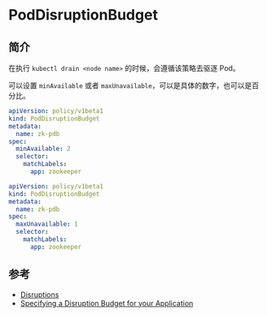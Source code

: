 # PodDisruptionBudget

## 简介

在执行 `kubectl drain <node name>` 的时候，会遵循该策略去驱逐 Pod。

可以设置 `minAvailable` 或者 `maxUnavailable`，可以是具体的数字，也可以是百分比。

```yaml
apiVersion: policy/v1beta1
kind: PodDisruptionBudget
metadata:
  name: zk-pdb
spec:
  minAvailable: 2
  selector:
    matchLabels:
      app: zookeeper
```

```yaml
apiVersion: policy/v1beta1
kind: PodDisruptionBudget
metadata:
  name: zk-pdb
spec:
  maxUnavailable: 1
  selector:
    matchLabels:
      app: zookeeper
```

## 参考

- [Disruptions](https://kubernetes.io/docs/concepts/workloads/pods/disruptions/)
- [Specifying a Disruption Budget for your Application](https://kubernetes.io/docs/tasks/run-application/configure-pdb/)
